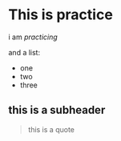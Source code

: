 # This is practice
i am *practicing*

and a list:
- one
- two
- three

## this is a subheader
> this is a quote
